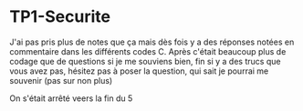 # TP1-Securite

J'ai pas pris plus de notes que ça mais dès fois y a des réponses notées en commentaire dans les différents codes C.
Après c'était beaucoup plus de codage que de questions si je me souviens bien, fin si y a des trucs que vous avez pas, hésitez pas à poser la question, qui sait je pourrai me souvenir (pas sur non plus)


On s'était arrêté veers la fin du 5
